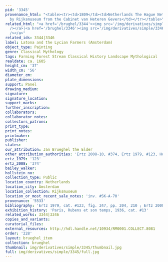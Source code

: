 ```yaml
---
pid: '3345'
provenance_html: "<table><tr><td>1809</td><td>Netherlands The Hague Netherlands Rotterdam</td><td>Acquired
  by Rijksmuseum from the Cabinet van Heteren Gevers</td></tr></table>"
related_html: "<a href='/brughel/3344'><img src='/img/derivatives/simple/3344/thumbnail.jpg'
  /></a>|<a href='/brughel/3346'><img src='/img/derivatives/simple/3346/thumbnail.jpg'
  /></a>"
related_ids: 3344|3346
label: Latona and the Lycian Farmers (Amsterdam)
object_type: Painting
genre: Classical Mythology
tags: Farming Forest Stream Classical History Landscape Mythological
realdate: ca. 1605
height_cm: '37'
width_cm: '56'
diameter_cm: 
plate_dimensions: 
support: Panel
drawing_medium: 
signature: 
signature_location: 
support_marks: 
further_inscription: 
collaborators: 
collaborator_notes: 
collectors_patrons: 
print_type: 
print_notes: 
printmaker: 
publisher: 
states: 
our_attribution: Jan Brueghel the Elder
other_attribution_authorities: 'Ertz 2008-10, #374, Ertz 1979, #123, Honig database'
ertz_1979: '123'
ertz_2008: '374'
bailey_walker: 
hollstein_no: 
collection_type: Public
location_country: Netherlands
location_city: Amsterdam
location_collection: Rijksmuseum
location_or_most_recent_sale_notes: 'inv. #SK-A-70'
provenance: '5533'
bibliography: 'Ertz 1979, cat. #123, fig. 247, pp. 204, 210 ; Ertz 2008-10, cat. #374'
exhibition_history: 'Paris, Rubens et son temps, 1936, cat. #13'
related_works: 3344|3346
copies_and_variants: 
curatorial_files: 
external_resources: http://hdl.handle.net/10934/RM0001.COLLECT.8081
order: '228'
layout: brueghel_item
collection: brueghel
thumbnail: img/derivatives/simple/3345/thumbnail.jpg
full: img/derivatives/simple/3345/full.jpg
---
```

